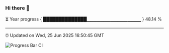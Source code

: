 ### Hi there 👋

⏳ Year progress { ██████████████▁▁▁▁▁▁▁▁▁▁▁▁▁▁▁▁ } 48.14 %

---

⏰ Updated on Wed, 25 Jun 2025 16:50:45 GMT

![Progress Bar CI](https://github.com/IshwaranRudhara/GIT-ACTION/workflows/Progress%20Bar%20CI/badge.svg)

